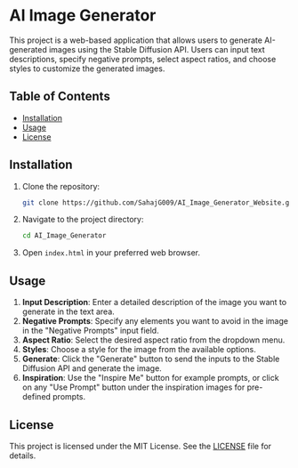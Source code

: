# AI Image Generator

This project is a web-based application that allows users to generate AI-generated images using the Stable Diffusion API. Users can input text descriptions, specify negative prompts, select aspect ratios, and choose styles to customize the generated images.

## Table of Contents

- [Installation](#installation)
- [Usage](#usage)
- [License](#license)

## Installation

1. Clone the repository:
   ```bash
   git clone https://github.com/SahajG009/AI_Image_Generator_Website.git
   ```
2. Navigate to the project directory:
   ```bash
   cd AI_Image_Generator
   ```
3. Open `index.html` in your preferred web browser.

## Usage

1. **Input Description**: Enter a detailed description of the image you want to generate in the text area.
2. **Negative Prompts**: Specify any elements you want to avoid in the image in the "Negative Prompts" input field.
3. **Aspect Ratio**: Select the desired aspect ratio from the dropdown menu.
4. **Styles**: Choose a style for the image from the available options.
5. **Generate**: Click the "Generate" button to send the inputs to the Stable Diffusion API and generate the image.
6. **Inspiration**: Use the "Inspire Me" button for example prompts, or click on any "Use Prompt" button under the inspiration images for pre-defined prompts.

## License

This project is licensed under the MIT License. See the [LICENSE](LICENSE) file for details.

